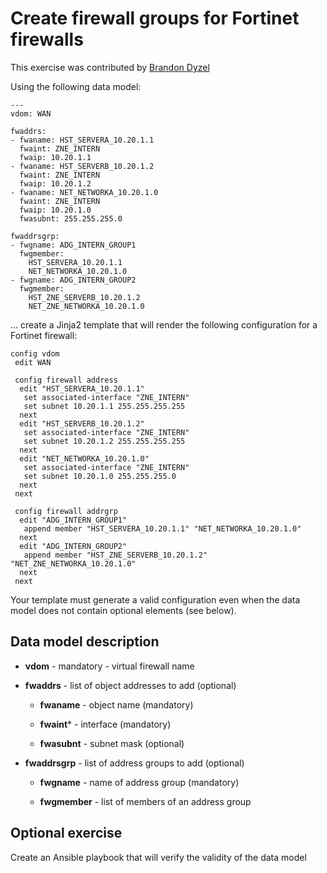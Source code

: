 # Create firewall groups for Fortinet firewalls

This exercise was contributed by [Brandon Dyzel](https://www.linkedin.com/in/brandon-dyzel-a11a9210/)

Using the following data model:

    ---
    vdom: WAN

    fwaddrs:
    - fwaname: HST_SERVERA_10.20.1.1
      fwaint: ZNE_INTERN
      fwaip: 10.20.1.1
    - fwaname: HST_SERVERB_10.20.1.2
      fwaint: ZNE_INTERN
      fwaip: 10.20.1.2
    - fwaname: NET_NETWORKA_10.20.1.0
      fwaint: ZNE_INTERN
      fwaip: 10.20.1.0
      fwasubnt: 255.255.255.0

    fwaddrsgrp:
    - fwgname: ADG_INTERN_GROUP1
      fwgmember:
        HST_SERVERA_10.20.1.1
        NET_NETWORKA_10.20.1.0
    - fwgname: ADG_INTERN_GROUP2
      fwgmember:
        HST_ZNE_SERVERB_10.20.1.2
        NET_ZNE_NETWORKA_10.20.1.0

... create a Jinja2 template that will render the following configuration for a Fortinet firewall:

    config vdom
     edit WAN

     config firewall address
      edit "HST_SERVERA_10.20.1.1"
       set associated-interface "ZNE_INTERN"
       set subnet 10.20.1.1 255.255.255.255
      next
      edit "HST_SERVERB_10.20.1.2"
       set associated-interface "ZNE_INTERN"
       set subnet 10.20.1.2 255.255.255.255
      next
      edit "NET_NETWORKA_10.20.1.0"
       set associated-interface "ZNE_INTERN"
       set subnet 10.20.1.0 255.255.255.0
      next
     next

     config firewall addrgrp
      edit "ADG_INTERN_GROUP1"
       append member "HST_SERVERA_10.20.1.1" "NET_NETWORKA_10.20.1.0"
      next
      edit "ADG_INTERN_GROUP2"
       append member "HST_ZNE_SERVERB_10.20.1.2" "NET_ZNE_NETWORKA_10.20.1.0"
      next
     next

Your template must generate a valid configuration even when the data model does not contain optional elements (see below).

## Data model description

* **vdom** - mandatory - virtual firewall name

* **fwaddrs** - list of object addresses to add (optional)

  * **fwaname** - object name (mandatory)

  * **fwaint*** - interface (mandatory)

  * **fwasubnt** - subnet mask (optional)

* **fwaddrsgrp** - list of address groups to add (optional)

  * **fwgname** - name of address group (mandatory)

  * **fwgmember** - list of members of an address group

## Optional exercise

Create an Ansible playbook that will verify the validity of the data model